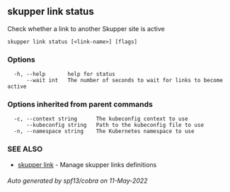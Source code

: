 ## skupper link status

Check whether a link to another Skupper site is active

```
skupper link status [<link-name>] [flags]
```

### Options

```
  -h, --help       help for status
      --wait int   The number of seconds to wait for links to become active
```

### Options inherited from parent commands

```
  -c, --context string      The kubeconfig context to use
      --kubeconfig string   Path to the kubeconfig file to use
  -n, --namespace string    The Kubernetes namespace to use
```

### SEE ALSO

* [skupper link](skupper_link.md)	 - Manage skupper links definitions

###### Auto generated by spf13/cobra on 11-May-2022

